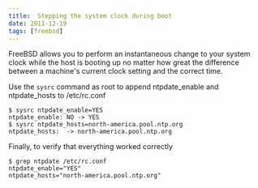 ```yaml
---
title:  Stepping the system clock during boot
date: 2011-12-19
tags: [freebsd]
---
```

FreeBSD allows you to perform an instantaneous change to your system clock while
the host is booting up no matter how great the difference between a machine's
current clock setting and the correct time.

Use the `sysrc` command as root to append ntpdate_enable and ntpdate_hosts to
/etc/rc.conf

    $ sysrc ntpdate_enable=YES
    ntpdate_enable: NO -> YES
    $ sysrc ntpdate_hosts=north-america.pool.ntp.org
    ntpdate_hosts:  -> north-america.pool.ntp.org

Finally, to verify that everything worked correctly

    $ grep ntpdate /etc/rc.conf
    ntpdate_enable="YES"
    ntpdate_hosts="north-america.pool.ntp.org"
